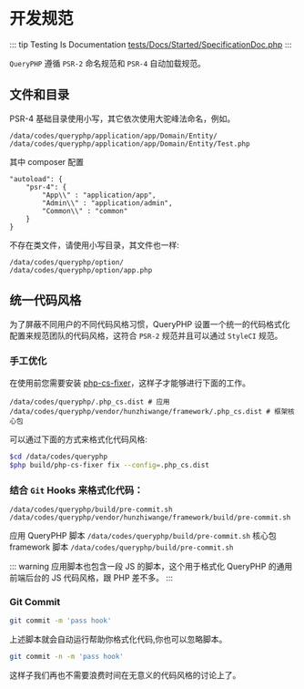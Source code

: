 # 开发规范

::: tip Testing Is Documentation
[tests/Docs/Started/SpecificationDoc.php](https://github.com/hunzhiwange/framework/blob/master/tests/Docs/Started/SpecificationDoc.php)
:::
    
`QueryPHP` 遵循 `PSR-2` 命名规范和 `PSR-4` 自动加载规范。

## 文件和目录

PSR-4 基础目录使用小写，其它依次使用大驼峰法命名，例如。

```
/data/codes/queryphp/application/app/Domain/Entity/
/data/codes/queryphp/application/app/Domain/Entity/Test.php
```

其中 composer 配置

```
"autoload": {
    "psr-4": {
        "App\\" : "application/app",
        "Admin\\" : "application/admin",
        "Common\\" : "common"
    }
}
```

不存在类文件，请使用小写目录，其文件也一样:

```
/data/codes/queryphp/option/
/data/codes/queryphp/option/app.php
```


## 统一代码风格

为了屏蔽不同用户的不同代码风格习惯，QueryPHP 设置一个统一的代码格式化配置来规范团队的代码风格，这符合 `PSR-2` 规范并且可以通过 `StyleCI` 规范。

### 手工优化

在使用前您需要安装 [php-cs-fixer](http://cs.sensiolabs.org/)，这样子才能够进行下面的工作。

```
/data/codes/queryphp/.php_cs.dist # 应用
/data/codes/queryphp/vendor/hunzhiwange/framework/.php_cs.dist # 框架核心包
```

可以通过下面的方式来格式化代码风格:

``` sh
$cd /data/codes/queryphp
$php build/php-cs-fixer fix --config=.php_cs.dist
```

### 结合 `Git` Hooks 来格式化代码：

```
/data/codes/queryphp/build/pre-commit.sh
/data/codes/queryphp/vendor/hunzhiwange/framework/build/pre-commit.sh
```

应用 QueryPHP 脚本 `/data/codes/queryphp/build/pre-commit.sh`
核心包 framework 脚本 `/data/codes/queryphp/build/pre-commit.sh`

::: warning
应用脚本也包含一段 JS 的脚本，这个用于格式化 QueryPHP 的通用前端后台的 JS 代码风格，跟 PHP 差不多。
:::

### Git Commit

``` sh
git commit -m 'pass hook'
```

上述脚本就会自动运行帮助你格式化代码,你也可以忽略脚本。

``` sh
git commit -n -m 'pass hook'
```

这样子我们再也不需要浪费时间在无意义的代码风格的讨论上了。